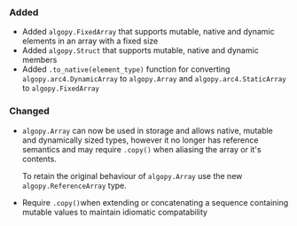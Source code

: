 <!--
A new scriv changelog fragment.

Uncomment the section that is right (remove the HTML comment wrapper).
For top level release notes, leave all the headers commented out.
-->

<!--
### Removed

- A bullet item for the Removed category.

-->
### Added

- Added `algopy.FixedArray` that supports mutable, native and dynamic elements in an array with a fixed size
- Added `algopy.Struct` that supports mutable, native and dynamic members
- Added `.to_native(element_type)` function for converting `algopy.arc4.DynamicArray` to `algopy.Array` and `algopy.arc4.StaticArray` to `algopy.FixedArray` 

### Changed

- `algopy.Array` can now be used in storage and allows native, mutable and dynamically sized types, 
   however it no longer has reference semantics and may require `.copy()` when aliasing the array or it's contents.

   To retain the original behaviour of `algopy.Array` use the new `algopy.ReferenceArray` type. 

-  Require `.copy()`when extending or concatenating a sequence containing mutable values to maintain idiomatic compatability

<!--
### Deprecated

- A bullet item for the Deprecated category.

-->
<!--
### Fixed

- A bullet item for the Fixed category.

-->
<!--
### Security

- A bullet item for the Security category.

-->
